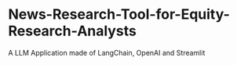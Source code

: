 # News-Research-Tool-for-Equity-Research-Analysts
A LLM Application made of LangChain, OpenAI and Streamlit

